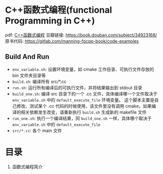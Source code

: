# C++函数式编程(functional Programming in C++)
pdf: [C++函数式编程](https://github.com/xuexcy/public_attachments/blob/main/books/C%2B%2B%E5%87%BD%E6%95%B0%E5%BC%8F%E7%BC%96%E7%A8%8B%20(%5B%E5%A1%9E%E5%B0%94%E7%BB%B4%E4%BA%9A%5D%E4%BC%8A%E5%87%A1%C2%B7%E5%BA%93%E5%A5%87)%20(Z-Library).pdf)
豆瓣链接: https://book.douban.com/subject/34923168/
原书代码: https://gitlab.com/manning-fpcpp-book/code-examples
## Build And Run
- `env_variable.sh`: 设置环境变量，如 cmake 工作目录、可执行文件存放的 bin 文件夹目录等
- `build.sh`: 编译所有 src/*.cc
- `run.sh`: 运行所有编译后的可执行文件，并将结果输出到 stdout 目录
- `build_one.sh`: 编译 src 目录下的一个 .cc 文件，具体编译哪一个文件取决于 `env_variable.sh` 中的 `default_execute_file` 环境变量。 这个脚本主要是自己修改、测试某个 .cc 代码的时候使用，该文件里没有调用 cmake，如果编译的相关依赖发生改变，请重新执行 `build.sh` 生成新的 makefile 文件
- `run_one.sh`: 执行一个编译结果，同 `build_one.sh` 一样，具体哪个取决于 `env_variable.sh` 中的 `default_execute_file`
- `src/*.cc`: 各个 main 文件

# 目录
1. 函数式编程简介
